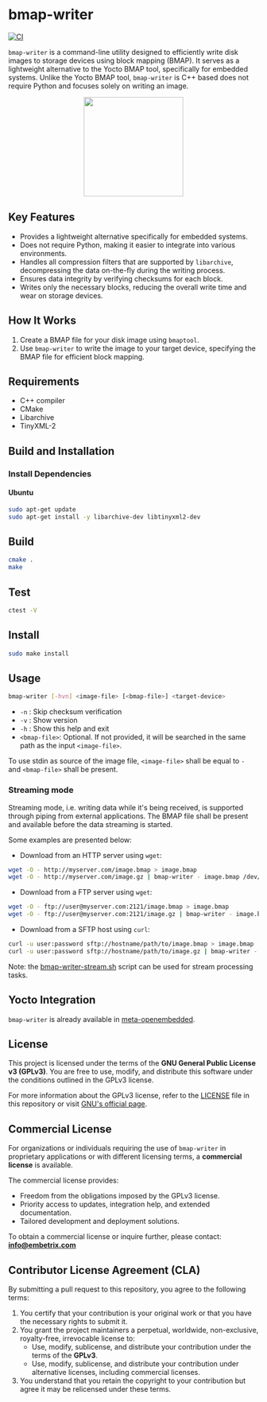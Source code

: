 
# bmap-writer

[![CI](https://github.com/embetrix/bmap-writer/actions/workflows/integration.yml/badge.svg)](https://github.com/embetrix/bmap-writer/actions/workflows/integration.yml)

`bmap-writer` is a command-line utility designed to efficiently write disk images to storage devices using block mapping (BMAP). 
It serves as a lightweight alternative to the Yocto BMAP tool, specifically for embedded systems. 
Unlike the Yocto BMAP tool, `bmap-writer` is C++ based does not require Python and focuses solely on writing an image.

<p align ="center"><img src=bmap-writer.jpeg width=200 height=200 /></p>

## Key Features

- Provides a lightweight alternative specifically for embedded systems.
- Does not require Python, making it easier to integrate into various environments.
- Handles all compression filters that are supported by `libarchive`, decompressing the data on-the-fly during the writing process.
- Ensures data integrity by verifying checksums for each block.
- Writes only the necessary blocks, reducing the overall write time and wear on storage devices.

## How It Works

1. Create a BMAP file for your disk image using `bmaptool`.
2. Use `bmap-writer` to write the image to your target device, specifying the BMAP file for efficient block mapping.

## Requirements

- C++ compiler
- CMake
- Libarchive
- TinyXML-2

## Build and Installation

### Install Dependencies

#### Ubuntu

```sh
sudo apt-get update
sudo apt-get install -y libarchive-dev libtinyxml2-dev
```

## Build

```sh
cmake .
make
```

## Test

```sh
ctest -V
```

## Install

```sh
sudo make install
```

## Usage

```sh
bmap-writer [-hvn] <image-file> [<bmap-file>] <target-device>
```

* `-n` : Skip checksum verification
* `-v` : Show version
* `-h` : Show this help and exit
* `<bmap-file>`: Optional. If not provided, it will be searched in the same path as the input `<image-file>`.

To use stdin as source of the image file, `<image-file>` shall be equal to `-` and `<bmap-file>` shall be present.

### Streaming mode

Streaming mode, i.e. writing data while it's being received, is supported through piping from external applications.
The BMAP file shall be present and available before the data streaming is started.

Some examples are presented below:

* Download from an HTTP server using `wget`:
```bash
wget -O - http://myserver.com/image.bmap > image.bmap
wget -O - http://myserver.com/image.gz | bmap-writer - image.bmap /dev/sdX
```
* Download from a FTP server using `wget`:
```bash
wget -O - ftp://user@myserver.com:2121/image.bmap > image.bmap
wget -O - ftp://user@myserver.com:2121/image.gz | bmap-writer - image.bmap /dev/sdX
```
* Download from a SFTP host using `curl`:
```bash
curl -u user:password sftp://hostname/path/to/image.bmap > image.bmap
curl -u user:password sftp://hostname/path/to/image.gz | bmap-writer - image.bmap /dev/sdX
```

Note: the [bmap-writer-stream.sh](bmap-writer-stream.sh) script can be used for stream processing tasks.
 
## Yocto Integration

`bmap-writer` is already available in [meta-openembedded](https://github.com/openembedded/meta-openembedded/blob/master/meta-oe/recipes-support/bmap-writer/bmap-writer_git.bb).


## License

This project is licensed under the terms of the **GNU General Public License v3 (GPLv3)**.
You are free to use, modify, and distribute this software under the conditions outlined in the GPLv3 license.

For more information about the GPLv3 license, refer to the [LICENSE](LICENSE) file in this repository or visit [GNU's official page](https://www.gnu.org/licenses/gpl-3.0.html).


## Commercial License

For organizations or individuals requiring the use of `bmap-writer` in proprietary applications or with different licensing terms, a **commercial license** is available.

The commercial license provides:
- Freedom from the obligations imposed by the GPLv3 license.
- Priority access to updates, integration help, and extended documentation.
- Tailored development and deployment solutions.

To obtain a commercial license or inquire further, please contact: [**info@embetrix.com**](mailto:info@embetrix.com)


## Contributor License Agreement (CLA)

By submitting a pull request to this repository, you agree to the following terms:

1. You certify that your contribution is your original work or that you have the necessary rights to submit it.
2. You grant the project maintainers a perpetual, worldwide, non-exclusive, royalty-free, irrevocable license to:
   - Use, modify, sublicense, and distribute your contribution under the terms of the **GPLv3**.
   - Use, modify, sublicense, and distribute your contribution under alternative licenses, including commercial licenses.
3. You understand that you retain the copyright to your contribution but agree it may be relicensed under these terms.

